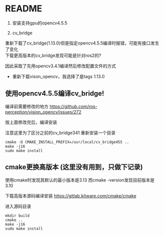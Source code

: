 # README 


1. 安装支持gpu的opencv4.5.5

2. cv_bridge  

重新下载了cv_bridge(1.13.0)但是指定opencv4.5.5编译时报错，可能有接口发生了变化  
下载更高版本的cv_bridge发现可能是针对ros2的?

因此采取了先用opencv3.4.1编译然后修改配置文件的方式  

* 重新下载vison_opencv，我选择了是tags 1.13.0  


## 使用opencv4.5.5编译cv_bridge!  

编译前需要修改的地方
https://github.com/ros-perception/vision_opencv/issues/272


按上面修改完后，编译安装
 
注意这里为了区分之前的cv_bridge341 重新安装一个目录
```shell
cmake -D CMAKE_INSTALL_PREFIX=/usr/local/cv_bridge455 ..
make -j16
sudo make install
```






 
## cmake更换高版本 (这里没有用到，只做下记录)

使用cmake时发现其默认的最小版本是3.13 而cmake -version发现目前版本是3.10  

下载高版本源码编译安装 
https://gitlab.kitware.com/cmake/cmake

进入源码目录  
```shell
mkdir build  
cmake ..
make -j16
sudo make install
```

